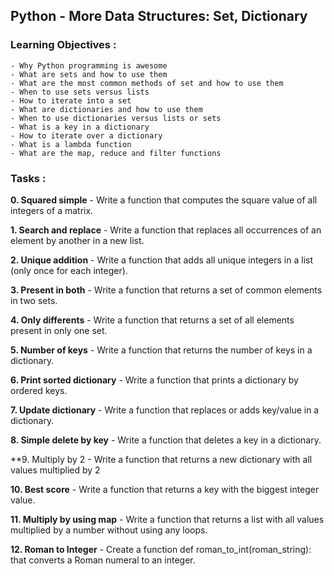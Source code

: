 ## Python - More Data Structures: Set, Dictionary

### Learning Objectives :

```
- Why Python programming is awesome
- What are sets and how to use them
- What are the most common methods of set and how to use them
- When to use sets versus lists
- How to iterate into a set
- What are dictionaries and how to use them
- When to use dictionaries versus lists or sets
- What is a key in a dictionary
- How to iterate over a dictionary
- What is a lambda function
- What are the map, reduce and filter functions
```

### Tasks :

**0. Squared simple** - Write a function that computes the square value of all integers of a matrix.

**1. Search and replace** - Write a function that replaces all occurrences of an element by another in a new list.

**2. Unique addition** - Write a function that adds all unique integers in a list (only once for each integer).

**3. Present in both** - Write a function that returns a set of common elements in two sets.

**4. Only differents** - Write a function that returns a set of all elements present in only one set.

**5. Number of keys** - Write a function that returns the number of keys in a dictionary.

**6. Print sorted dictionary** - Write a function that prints a dictionary by ordered keys.

**7. Update dictionary** - Write a function that replaces or adds key/value in a dictionary.

**8. Simple delete by key** - Write a function that deletes a key in a dictionary.

**9. Multiply by 2 - Write a function that returns a new dictionary with all values multiplied by 2

**10. Best score** - Write a function that returns a key with the biggest integer value.

**11. Multiply by using map** - Write a function that returns a list with all values multiplied by a number without using any loops.

**12. Roman to Integer** - Create a function def roman_to_int(roman_string): that converts a Roman numeral to an integer.
